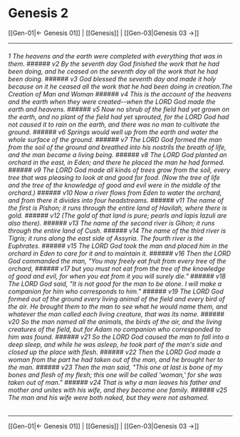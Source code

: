 # Genesis 2

[[Gen-01|← Genesis 01]] | [[Genesis]] | [[Gen-03|Genesis 03 →]]
***

###### 1 The heavens and the earth were completed with everything that was in them. ###### v2 By the seventh day God finished the work that he had been doing, and he ceased on the seventh day all the work that he had been doing. ###### v3 God blessed the seventh day and made it holy because on it he ceased all the work that he had been doing in creation.The Creation of Man and Woman ###### v4 This is the account of the heavens and the earth when they were created--when the LORD God made the earth and heavens. ###### v5 Now no shrub of the field had yet grown on the earth, and no plant of the field had yet sprouted, for the LORD God had not caused it to rain on the earth, and there was no man to cultivate the ground. ###### v6 Springs would well up from the earth and water the whole surface of the ground. ###### v7 The LORD God formed the man from the soil of the ground and breathed into his nostrils the breath of life, and the man became a living being. ###### v8 The LORD God planted an orchard in the east, in Eden; and there he placed the man he had formed. ###### v9 The LORD God made all kinds of trees grow from the soil, every tree that was pleasing to look at and good for food. (Now the tree of life and the tree of the knowledge of good and evil were in the middle of the orchard.) ###### v10 Now a river flows from Eden to water the orchard, and from there it divides into four headstreams. ###### v11 The name of the first is Pishon; it runs through the entire land of Havilah, where there is gold. ###### v12 (The gold of that land is pure; pearls and lapis lazuli are also there). ###### v13 The name of the second river is Gihon; it runs through the entire land of Cush. ###### v14 The name of the third river is Tigris; it runs along the east side of Assyria. The fourth river is the Euphrates. ###### v15 The LORD God took the man and placed him in the orchard in Eden to care for it and to maintain it. ###### v16 Then the LORD God commanded the man, "You may freely eat fruit from every tree of the orchard, ###### v17 but you must not eat from the tree of the knowledge of good and evil, for when you eat from it you will surely die." ###### v18 The LORD God said, "It is not good for the man to be alone. I will make a companion for him who corresponds to him." ###### v19 The LORD God formed out of the ground every living animal of the field and every bird of the air. He brought them to the man to see what he would name them, and whatever the man called each living creature, that was its name. ###### v20 So the man named all the animals, the birds of the air, and the living creatures of the field, but for Adam no companion who corresponded to him was found. ###### v21 So the LORD God caused the man to fall into a deep sleep, and while he was asleep, he took part of the man's side and closed up the place with flesh. ###### v22 Then the LORD God made a woman from the part he had taken out of the man, and he brought her to the man. ###### v23 Then the man said, "This one at last is bone of my bones and flesh of my flesh; this one will be called 'woman,' for she was taken out of man." ###### v24 That is why a man leaves his father and mother and unites with his wife, and they become one family. ###### v25 The man and his wife were both naked, but they were not ashamed.

***
[[Gen-01|← Genesis 01]] | [[Genesis]] | [[Gen-03|Genesis 03 →]]
